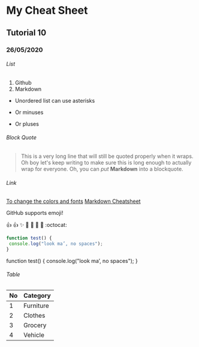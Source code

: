 # My Cheat Sheet
## Tutorial 10
### 26/05/2020

###### List

1. Github
2. Markdown

* Unordered list can use asterisks
- Or minuses
+ Or pluses

###### Block Quote
> This is a very long line that will still be quoted properly when it wraps. Oh boy let's keep writing to make sure this is long enough to actually wrap for everyone. Oh, you can *put* **Markdown** into a blockquote. 

###### Link
[To change the colors and fonts](https://support.squarespace.com/hc/en-us/articles/206543587-Markdown-cheat-sheet#toc-text-colors-and-fonts)
[Markdown Cheatsheet](https://guides.github.com/pdfs/markdown-cheatsheet-online.pdf)

GitHub supports emoji!

:+1:
:+1: :sparkles: :camel: :tada:
:rocket: :metal: :octocat: 

```javascript
function test() {
 console.log("look ma’, no spaces");
}
```

function test() {
 console.log("look ma’, no spaces");
}

###### Table
No | Category
---| --------
1 | Furniture
2| Clothes
3| Grocery
4| Vehicle


